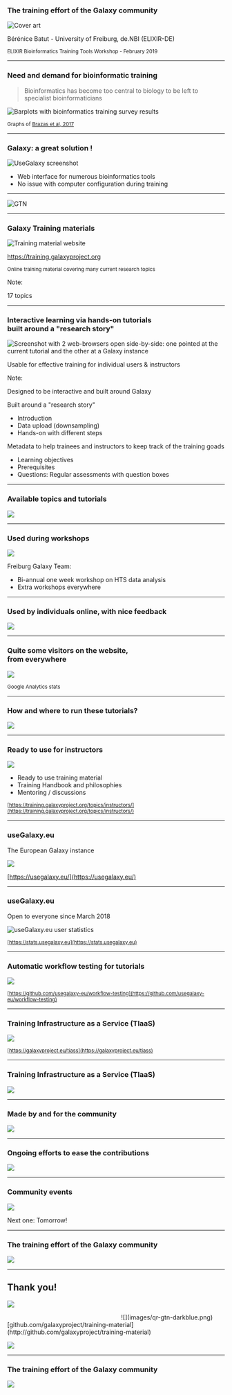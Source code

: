### The training effort of the Galaxy community

![Cover art](images/cover_art.png) <!-- .element width="60%" -->

Bérénice Batut - University of Freiburg, de.NBI (ELIXIR-DE)

<small>
ELIXIR Bioinformatics Training Tools Workshop - February 2019
</small>

---
### Need and demand for bioinformatic training

> Bioinformatics has become too central to biology to be left to specialist bioinformaticians<br/>

![Barplots with bioinformatics training survey results](images/brazas_graphs_preferences.png) <!-- .element width="80%" -->

<small>Graphs of [Brazas et al, 2017](http://biorxiv.org/content/early/2017/02/27/098996)</small>

----
### Galaxy: a great solution !

![UseGalaxy screenshot](images/usegalaxy.png) <!-- .element width="60%" -->

- Web interface for numerous bioinformatics tools
- No issue with computer configuration during training

----

![GTN](images/gtn_explanation.svg) <!-- .element width="100%" -->

---
### Galaxy Training materials

![Training material website](images/training_website.png) <!-- .element width="70%" -->

https://training.galaxyproject.org

<small>
Online training material covering many current research topics
</small>

Note:

17 topics

----
### Interactive learning via hands-on tutorials <br>built around a "research story"

![Screenshot with 2 web-browsers open side-by-side: one pointed at the current tutorial and the other at a Galaxy instance](images/interactive_hands_on.svg) <!-- .element width="100%" -->

Usable for effective training for individual users & instructors

Note:

Designed to be interactive and built around Galaxy

Built around a "research story"
- Introduction
- Data upload (downsampling)
- Hands-on with different steps

Metadata to help trainees and instructors to keep track of the training goads
- Learning objectives
- Prerequisites
- Questions: Regular assessments with question boxes

----
### Available topics and tutorials

![](images/topics_tutorials.svg) <!-- .element width="100%" -->

----
### Used during workshops

![](images/workshops_pictures.svg) <!-- .element width="100%" -->

Freiburg Galaxy Team: 
- Bi-annual one week workshop on HTS data analysis
- Extra workshops everywhere

----
### Used by individuals online, with nice feedback

![](images/feedbacks.svg) <!-- .element width="90%" -->

----
### Quite some visitors on the website, <br>from everywhere

![](images/google_analytics.svg) <!-- .element width="100%" -->

<small>Google Analytics stats</small>

---
### How and where to run these tutorials?

![](images/workflow_data_instances.png) <!-- .element width="100%" -->

----
### Ready to use for instructors

![](images/instructor_training.png) <!-- .element width="80%" -->

- Ready to use training material
- Training Handbook and philosophies
- Mentoring / discussions

<small>[https://training.galaxyproject.org/topics/instructors/](https://training.galaxyproject.org/topics/instructors/)</small>

----
### useGalaxy.eu

The European Galaxy instance

![](images/usegalaxy-eu.png) <!-- .element width="100%" -->

[https://usegalaxy.eu/](https://usegalaxy.eu/)

----
### useGalaxy.eu

Open to everyone since March 2018

![useGalaxy.eu user statistics](images/usegalaxy-eu-user-statistics.svg) <!-- .element width="100%" -->

<small>[https://stats.usegalaxy.eu](https://stats.usegalaxy.eu)</small>

----
### Automatic workflow testing for tutorials

![](images/workflow_testing.png) <!-- .element width="80%" -->

<small>[https://github.com/usegalaxy-eu/workflow-testing](https://github.com/usegalaxy-eu/workflow-testing)</small>

----
### Training Infrastructure as a Service (TIaaS)

![](images/tiaas.svg) <!-- .element width="85%" -->

<small>[https://galaxyproject.eu/tiass](https://galaxyproject.eu/tiass)</small>

----
### Training Infrastructure as a Service (TIaaS) 

![](images/tiaas_stats.png) <!-- .element width="100%" -->

---
### Made by and for the community

![](images/community.svg) <!-- .element width="100%" -->

----
### Ongoing efforts to ease the contributions

![](images/infra.png) <!-- .element width="100%" -->

----
### Community events

![](images/cofests.png) <!-- .element width="100%" -->

Next one: Tomorrow!

---
### The training effort of the Galaxy community

![](images/summary.svg) <!-- .element width="100%" -->

---
## Thank you!

![](images/hall_of_fame.png) <!-- .element width="100%" -->

<div id="left">
<section style="text-align: right; margin-right: 2em;">
![](images/qr-gtn-darkblue.png) <!-- .element width="50%" -->
</section>
</div>

<div id="right">
<section style="text-align: left;">
<i class="fab fa-github"></i> [github.com/galaxyproject/training-material](http://github.com/galaxyproject/training-material)

![](images/sponsors.png) <!-- .element width="100%" -->
</section>
</div>

---
### The training effort of the Galaxy community

![](images/summary.svg) <!-- .element width="100%" -->